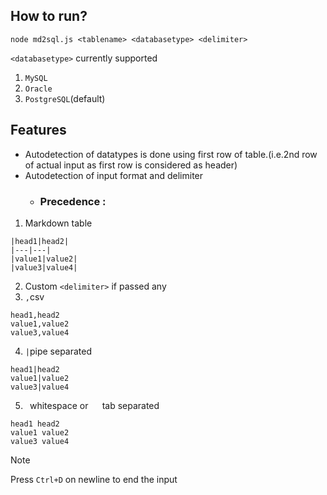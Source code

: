 ## How to run?
```
node md2sql.js <tablename> <databasetype> <delimiter>
```



`<databasetype>` currently supported
1. `MySQL`
2. `Oracle`
3. `PostgreSQL`(default)
## Features
- Autodetection of datatypes is done using first row of table.(i.e.2nd row of actual input as first row is considered as header)
- Autodetection of input format and delimiter
  - ### Precedence :
1. Markdown table
```
|head1|head2|
|---|---|
|value1|value2|
|value3|value4|
```
2. Custom `<delimiter>` if passed any
4. `,`csv
```
head1,head2
value1,value2
value3,value4
```
4. `|`pipe separated
```
head1|head2
value1|value2
value3|value4
```
5. ` `whitespace or `  ` tab separated
```
head1 head2
value1 value2
value3 value4
```
> [!NOTE]
> Press `Ctrl+D` on newline to end the input
